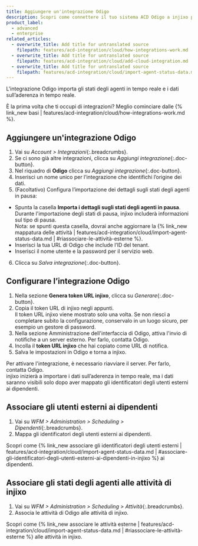 ```yaml
---
title: Aggiungere un'integrazione Odigo
description: Scopri come connettere il tuo sistema ACD Odigo a injixo per importare dati.
product_label:
  - advanced
  - enterprise
related_articles:
  - overwrite_title: Add title for untranslated source
    filepath: features/acd-integration/cloud/how-integrations-work.md
  - overwrite_title: Add title for untranslated source
    filepath: features/acd-integration/cloud/add-cloud-integration.md
  - overwrite_title: Add title for untranslated source
    filepath: features/acd-integration/cloud/import-agent-status-data.md
---
```


L'integrazione Odigo importa gli stati degli agenti in tempo reale e i dati sull’aderenza in tempo reale.

È la prima volta che ti occupi di integrazioni? Meglio cominciare dalle {% link_new basi | features/acd-integration/cloud/how-integrations-work.md %}.

## Aggiungere un'integrazione Odigo

1. Vai su _Account > Integrazioni_{:.breadcrumbs}.
2. Se ci sono già altre integrazioni, clicca su _Aggiungi integrazione_{:.doc-button}.
3. Nel riquadro di **Odigo** clicca su _Aggiungi integrazione_{:.doc-button}.
4. Inserisci un nome unico per l’integrazione che identifichi l’origine dei dati.
5. (Facoltativo) Configura l’importazione dei dettagli sugli stati degli agenti in pausa:
- Spunta la casella **Importa i dettagli sugli stati degli agenti in pausa**.<br>Durante l'importazione degli stati di pausa, injixo includerà informazioni sul tipo di pausa.<br>Nota: se spunti questa casella, dovrai anche aggiornare la {% link_new mappatura delle attività | features/acd-integration/cloud/import-agent-status-data.md | #riassociare-le-attività-esterne %}.
- Inserisci la tua URL di Odigo che include l’ID del tenant.
- Inserisci il nome utente e la password per il servizio web.
6. Clicca su _Salva integrazione_{:.doc-button}.

## Configurare l’integrazione Odigo

1. Nella sezione **Genera token URL injixo**, clicca su _Generare_{:.doc-button}.
2. Copia il token URL di injixo negli appunti.<br>
Il token URL injixo viene mostrato solo una volta. Se non riesci a completare subito la configurazione, conservalo in un luogo sicuro, per esempio un gestore di password.
3. Nella sezione Amministrazione dell'interfaccia di Odigo, attiva l'invio di notifiche a un server esterno. Per farlo, contatta Odigo.
4. Incolla il **token URL injixo** che hai copiato come URL di notifica.
5. Salva le impostazioni in Odigo e torna a injixo.

Per attivare l'integrazione, è necessario riavviare il server. Per farlo, contatta Odigo.<br>
injixo inizierà a importare i dati sull’aderenza in tempo reale, ma i dati saranno visibili solo dopo aver mappato gli identificatori degli utenti esterni ai dipendenti.

## Associare gli utenti esterni ai dipendenti

1. Vai su _WFM > Administration > Scheduling > Dipendenti_{:.breadcrumbs}.
2. Mappa gli identificatori degli utenti esterni ai dipendenti.

Scopri come {% link_new associare gli identificatori degli utenti esterni | features/acd-integration/cloud/import-agent-status-data.md | #associare-gli-identificatori-degli-utenti-esterni-ai-dipendenti-in-injixo %} ai dipendenti.

## Associare gli stati degli agenti alle attività di injixo

1. Vai su _WFM > Administration > Scheduling > Attività_{:.breadcrumbs}.
2. Associa le attività di Odigo alle attività di injixo.

Scopri come {% link_new associare le attività esterne | features/acd-integration/cloud/import-agent-status-data.md | #riassociare-le-attività-esterne %} alle attività in injixo.
